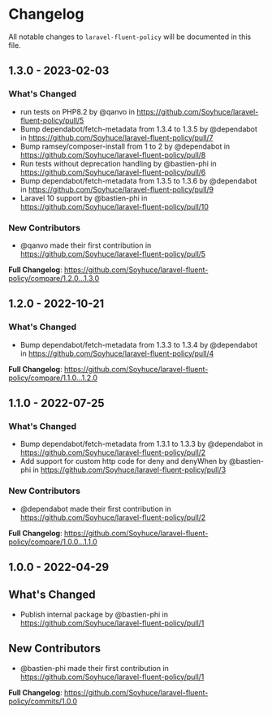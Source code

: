 # Changelog

All notable changes to `laravel-fluent-policy` will be documented in this file.

## 1.3.0 - 2023-02-03

### What's Changed

- run tests on PHP8.2 by @qanvo in https://github.com/Soyhuce/laravel-fluent-policy/pull/5
- Bump dependabot/fetch-metadata from 1.3.4 to 1.3.5 by @dependabot in https://github.com/Soyhuce/laravel-fluent-policy/pull/7
- Bump ramsey/composer-install from 1 to 2 by @dependabot in https://github.com/Soyhuce/laravel-fluent-policy/pull/8
- Run tests without deprecation handling by @bastien-phi in https://github.com/Soyhuce/laravel-fluent-policy/pull/6
- Bump dependabot/fetch-metadata from 1.3.5 to 1.3.6 by @dependabot in https://github.com/Soyhuce/laravel-fluent-policy/pull/9
- Laravel 10 support by @bastien-phi in https://github.com/Soyhuce/laravel-fluent-policy/pull/10

### New Contributors

- @qanvo made their first contribution in https://github.com/Soyhuce/laravel-fluent-policy/pull/5

**Full Changelog**: https://github.com/Soyhuce/laravel-fluent-policy/compare/1.2.0...1.3.0

## 1.2.0 - 2022-10-21

### What's Changed

- Bump dependabot/fetch-metadata from 1.3.3 to 1.3.4 by @dependabot in https://github.com/Soyhuce/laravel-fluent-policy/pull/4

**Full Changelog**: https://github.com/Soyhuce/laravel-fluent-policy/compare/1.1.0...1.2.0

## 1.1.0 - 2022-07-25

### What's Changed

- Bump dependabot/fetch-metadata from 1.3.1 to 1.3.3 by @dependabot in https://github.com/Soyhuce/laravel-fluent-policy/pull/2
- Add support for custom http code for deny and denyWhen by @bastien-phi in https://github.com/Soyhuce/laravel-fluent-policy/pull/3

### New Contributors

- @dependabot made their first contribution in https://github.com/Soyhuce/laravel-fluent-policy/pull/2

**Full Changelog**: https://github.com/Soyhuce/laravel-fluent-policy/compare/1.0.0...1.1.0

## 1.0.0 - 2022-04-29

## What's Changed

- Publish internal package by @bastien-phi in https://github.com/Soyhuce/laravel-fluent-policy/pull/1

## New Contributors

- @bastien-phi made their first contribution in https://github.com/Soyhuce/laravel-fluent-policy/pull/1

**Full Changelog**: https://github.com/Soyhuce/laravel-fluent-policy/commits/1.0.0
